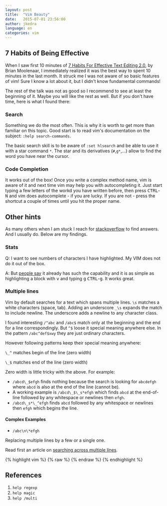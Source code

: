```yaml
---
layout: post
title:  "Vim Beauty"
date:   2015-07-01 23:56:00
author: jkedra
language: en
categories: vim
---
```



## 7 Habits of Being Effective
When I saw first 10 minutes of [7 Habits For Effective Text Editing 2.0],
by Brian Moolenaar, I immediately realized it was the best way to
spent 10 minutes in the last month. It struck me I was not aware
of so basic features of vim!
Sure I know a lot about it, but I didn't know fundamental commands!

The rest of the talk was not as good so I recommend to see at least
the beginning of it. Maybe you will like the rest as well. 
But if you don't have time, here is what I found there:

### Search
Something we do the most often. This is why it is worth to get
more than familiar on this topic. Good start is to read vim's documentation
on the subject: `:help search-commands`.

The basic search skill is to be aware of `:set hlsearch` and be able to
use it with a star command `*`. The star and its derivatives (`#`,`g*`,...)
allow to find the word you have near the cursor.

### Code Completion
It works out of the box! Once you write a complex method name,
vim is aware of it and next time vim may help you with autocompleting it.
Just start typing a few letters of the workd you have written before,
then press <kbd>CTRL</kbd>-<kbd>N</kbd>
and vim does autocomplete - if you are lucky. If you are not - press the
shortcut a couple of times until you hit the proper name.

## Other hints
As many others when I am stuck I reach for [stackoverflow](stackoverflow.com)
to find answers. And I usually do. Below are my findings.

### Stats
Q: I want to see numbers of characters I have highlighted.
My VIM does not do it out of the box.

A: But [people say](http://superuser.com/questions/289264/count-highlighted-string-length-in-vim)
it already has such the capability and it is as simple as
highlighting a block with <kbd>v</kbd> and typing
<kbd>g</kbd> <kbd>CTRL</kbd>-<kbd>g</kbd>.
It works great.

### Multiple lines

Vim by default searches for a text which spans multiple lines.
`\s` matches a white characters (space, tab). Adding an underscore `_\s`
expands the match to include newline. The underscore adds a newline to any
character class.

I found interesting `/^abc` and `/abc$` match only at the beginning
and the end for a line correspondingly. But `^$` loose it special meaning
anywhere else. In the pattern `/abc^def$xwy` they are just ordinary characters.

However following patterns keep their special meaning anywhere:

`\_^` matches begin of the line (zero width)

`\_$` matches end of the line (zero width)

Zero width is little tricky with the above. For example:

* `/abcd\_$efgh` finds nothing because the search is looking for
  `abcdefgh` where `abcd` is also at the end of the line (cannot be).
* A working example is `/abcd\_$\_s*efgh` which finds `abcd`
  at the end-of-line followed by any whitespace or newlines then `efgh`.
* `/abcd\_s*\_^efgh` finds `abcd` followed by any whitespace or newlines
  then `efgh` which begins the line.

#### Complex Examples

* `/abc\n\*efgh` 


Replacing multiple lines by a few or a single one.

Read first an article on [searching across multiple lines][multiline].

{% highlight vim %}
{% raw %}
{% endraw %}
{% endhighlight %}

## References

1. `help regexp`
2. `help magic`
3. `help /multi`


[7 Habits For Effective Text Editing 2.0]: https://www.youtube.com/watch?v=p6K4iIMlouI
[multiline]: https://vim.fandom.com/wiki/Search_across_multiple_lines

